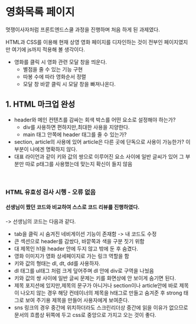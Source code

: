 # 영화목록 페이지

멋쟁이사자처럼 프론트엔드스쿨 과정을 진행하며 처음 하게 된 과제였다.

HTML과 CSS를 이용해 현재 상영 영화 페이지를 디자인하는 것이 전부인 페이지였지만 여기에 js까지 적용해 볼 생각이다.

- 영화를 클릭 시 영화 관련 모달 창을 띄운다.
  - 별점을 줄 수 있는 기능 구현
  - 따봉 수에 따라 영화순서 정렬
  - 모달 창 바깥 클릭 시 모달 창을 빠져나온다.

## 1. HTML 마크업 완성

- header와 메인 컨텐츠를 감싸는 회색 박스를 어떤 요소로 설정해야 하는가?
  - div를 사용하면 편하지만,최대한 사용을 지양한다.
  - main 태그 안쪽에 header 태그를 줄 수 있는가?
- section, article의 사용에 있어 article은 다른 곳에 단독으로 사용이 가능한가? 이 부분이 나에겐 명확하지 않다.
- 대표 라이언과 같이 키와 값의 쌍으로 이루어진 요소 사이에 일반 글씨가 있어 그 부분만 따로 p태그를 사용했는데 맞는지 확신이 들지 않음

<br />

### HTML 유효성 검사 시행 - 오류 없음

#### **선생님이 짰던 코드와 비교하여 스스로 코드 리뷰를 진행하였다.**

-> 선생님의 코드는 다음과 같다.

- tab을 클릭 시 숨겨진 네비게이션 기능이 존재함 -> 내 코드도 수정
- 큰 섹션으로 header를 감쌌다, 바깥쪽과 색을 구분 짓기 위함
- 대 제목인 h1을 header 안에 두지 않고 밖에 둔 후 숨겼다.
- 영화 이미지가 영화 상세페이지로 가는 링크 역할을 함
- 키와 값의 형태는 dl, dt, dd를 사용하자.
- dl 태그를 ul태그 처럼 크게 덮어주며 dl 안에 div로 구역을 나눴음
- 키와 값의 쌍 사이에 일반 글씨 문제는 키를 화면상에 안 보이게 숨기면 된다.
- 제목 포지션에 있지만,제목의 문구가 아니거나 section이나 article안에 바로 제목이 나오지 않는 경우 해당 컨테이너의 제목을 h태그로 만들고 숨겨준 후 strong 태그로 보여 주기용 제목을 만들어 사용자에게 보여준다.
- sns 링크의 경우 중간에 위치하더라도 스크린리더상 중간에 읽을 이유가 없으므로 문서의 흐름상 뒤쪽에 두고 css로 중앙으로 가지고 오는 것이 좋다.
